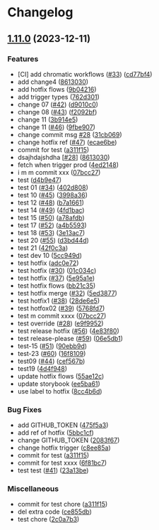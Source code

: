# Changelog

## [1.11.0](https://github.com/RicardoUU/Fortress-demo/compare/1.10.1...1.11.0) (2023-12-11)


### Features

* [CI] add chromatic workflows ([#33](https://github.com/RicardoUU/Fortress-demo/issues/33)) ([cd77bf4](https://github.com/RicardoUU/Fortress-demo/commit/cd77bf4f0d759c7e21945a161fedf87dcf42291d))
* add change4 ([8613030](https://github.com/RicardoUU/Fortress-demo/commit/8613030e0754127d67e431b20c733b805e7204ff))
* add hotfix flows ([9b04216](https://github.com/RicardoUU/Fortress-demo/commit/9b042162625878db4509da2b966daf6db0e215aa))
* add trigger types ([762d301](https://github.com/RicardoUU/Fortress-demo/commit/762d301b45d8947ba2e81dad6692cd2a29a01bfc))
* change 07 ([#42](https://github.com/RicardoUU/Fortress-demo/issues/42)) ([d9010c0](https://github.com/RicardoUU/Fortress-demo/commit/d9010c01a3e803121ddecd8d7ed53d23da3b9edb))
* change 08 ([#43](https://github.com/RicardoUU/Fortress-demo/issues/43)) ([f2092bf](https://github.com/RicardoUU/Fortress-demo/commit/f2092bfadc8fa5c6ae89989384af7f0fe692e146))
* change 11 ([3b914e5](https://github.com/RicardoUU/Fortress-demo/commit/3b914e53e891ba95dd3eca5bf9f329690d9e1d87))
* change 11 ([#46](https://github.com/RicardoUU/Fortress-demo/issues/46)) ([9fbe907](https://github.com/RicardoUU/Fortress-demo/commit/9fbe907285f1fa0fe0752f122ca5eb223308a9e8))
* change commit msg [#28](https://github.com/RicardoUU/Fortress-demo/issues/28) ([31cb069](https://github.com/RicardoUU/Fortress-demo/commit/31cb069f4d4715e8858c8eef7cc53e706815816f))
* change hotfix ref ([#47](https://github.com/RicardoUU/Fortress-demo/issues/47)) ([ecae6be](https://github.com/RicardoUU/Fortress-demo/commit/ecae6beee1abc1eb1f5d56298618d18470bfa4d1))
* commit for test ([a311f15](https://github.com/RicardoUU/Fortress-demo/commit/a311f15d3600ee8476ae1342c4a479d2c5b186f4))
* dsajhdajshdha [[#28](https://github.com/RicardoUU/Fortress-demo/issues/28)] ([8613030](https://github.com/RicardoUU/Fortress-demo/commit/8613030e0754127d67e431b20c733b805e7204ff))
* fetch when trigger prod ([4ed2148](https://github.com/RicardoUU/Fortress-demo/commit/4ed2148b043a304138dd6fdfb242d2697e87aada))
* i m m commit xxx ([07bcc27](https://github.com/RicardoUU/Fortress-demo/commit/07bcc2773ee48d519788750d90d40c92675241fb))
* test ([d4b9e47](https://github.com/RicardoUU/Fortress-demo/commit/d4b9e471e8f9edae7511b0439d2321a8239afa9d))
* test 01 ([#34](https://github.com/RicardoUU/Fortress-demo/issues/34)) ([402d808](https://github.com/RicardoUU/Fortress-demo/commit/402d808b1bf2f5d57a0a413ba020e3a6229a8e0a))
* test 10 ([#45](https://github.com/RicardoUU/Fortress-demo/issues/45)) ([3998a36](https://github.com/RicardoUU/Fortress-demo/commit/3998a36c6b8ecb87ae5ca50b2a4465359d7beea8))
* test 12 ([#48](https://github.com/RicardoUU/Fortress-demo/issues/48)) ([b7a1661](https://github.com/RicardoUU/Fortress-demo/commit/b7a16613a887cd55ed00f89ead51bf7cd59e0d76))
* test 14 ([#49](https://github.com/RicardoUU/Fortress-demo/issues/49)) ([4fd1bac](https://github.com/RicardoUU/Fortress-demo/commit/4fd1bac0271b6f90f2b40fa9ad55c8f0066db41d))
* test 15 ([#50](https://github.com/RicardoUU/Fortress-demo/issues/50)) ([a78afdb](https://github.com/RicardoUU/Fortress-demo/commit/a78afdbcbe406f797865267e0ce1325333281eca))
* test 17 ([#52](https://github.com/RicardoUU/Fortress-demo/issues/52)) ([a4b5593](https://github.com/RicardoUU/Fortress-demo/commit/a4b55932e4c558a971cd86208c0c407dc499f8e6))
* test 18 ([#53](https://github.com/RicardoUU/Fortress-demo/issues/53)) ([3e13ac7](https://github.com/RicardoUU/Fortress-demo/commit/3e13ac7da8297128fc28a3b2f21846e2a56d51ce))
* test 20 ([#55](https://github.com/RicardoUU/Fortress-demo/issues/55)) ([d3bd44d](https://github.com/RicardoUU/Fortress-demo/commit/d3bd44d63d14ad0afa72aea226210a4176fbc5ab))
* test 21 ([42f0c3a](https://github.com/RicardoUU/Fortress-demo/commit/42f0c3a6810776e9d852ea84f0c8ed7404633531))
* test dev 10 ([5cc949d](https://github.com/RicardoUU/Fortress-demo/commit/5cc949d3881d5b51fdbb6e5b5a395d94c3e11468))
* test hotfix ([adc0e72](https://github.com/RicardoUU/Fortress-demo/commit/adc0e7240bc4dfcf4c90c2d966ea9a6e24c4f254))
* test hotfix ([#30](https://github.com/RicardoUU/Fortress-demo/issues/30)) ([01c034c](https://github.com/RicardoUU/Fortress-demo/commit/01c034ca1be0a5059661c312d286689197a03e96))
* test hotfix ([#37](https://github.com/RicardoUU/Fortress-demo/issues/37)) ([5e95a1e](https://github.com/RicardoUU/Fortress-demo/commit/5e95a1e31326e96a0a4025097e2b2e202d72b9b1))
* test hotfix flows ([bb21c35](https://github.com/RicardoUU/Fortress-demo/commit/bb21c3514e517e1f3cd11258fe8f4781d23ccf52))
* test hotfix merge ([#32](https://github.com/RicardoUU/Fortress-demo/issues/32)) ([5ed3877](https://github.com/RicardoUU/Fortress-demo/commit/5ed3877a355d0fee66753e140ecb94156c07f75b))
* test hotfix1 ([#38](https://github.com/RicardoUU/Fortress-demo/issues/38)) ([28de6e5](https://github.com/RicardoUU/Fortress-demo/commit/28de6e5096d86a7263e22bfbb9b2889a4ba44a5c))
* test hotfox02 ([#39](https://github.com/RicardoUU/Fortress-demo/issues/39)) ([5768fd7](https://github.com/RicardoUU/Fortress-demo/commit/5768fd733c02edabe7840c54f25607e2116344f7))
* test m commit xxxx ([07bcc27](https://github.com/RicardoUU/Fortress-demo/commit/07bcc2773ee48d519788750d90d40c92675241fb))
* test override ([#28](https://github.com/RicardoUU/Fortress-demo/issues/28)) ([e9f9952](https://github.com/RicardoUU/Fortress-demo/commit/e9f99527349d94b3a93a7b927b39d1a8d8637310))
* test release hotfix ([#56](https://github.com/RicardoUU/Fortress-demo/issues/56)) ([4e83f80](https://github.com/RicardoUU/Fortress-demo/commit/4e83f805e9ca209cb7e2409887c35d5b91f5d958))
* test release-please ([#59](https://github.com/RicardoUU/Fortress-demo/issues/59)) ([06e5db1](https://github.com/RicardoUU/Fortress-demo/commit/06e5db171292153b1174f20830fbf3c39163e78a))
* test-15 ([#51](https://github.com/RicardoUU/Fortress-demo/issues/51)) ([90ebb9d](https://github.com/RicardoUU/Fortress-demo/commit/90ebb9de4e716b1b0af68630b04d47e3d1c94ed3))
* test-23 ([#60](https://github.com/RicardoUU/Fortress-demo/issues/60)) ([16f8109](https://github.com/RicardoUU/Fortress-demo/commit/16f8109cc9daf029b362f4be53e7a643fe404df8))
* test09 ([#44](https://github.com/RicardoUU/Fortress-demo/issues/44)) ([cef567b](https://github.com/RicardoUU/Fortress-demo/commit/cef567b8d162b71173833b7c505e7ed75e32f4a7))
* test19 ([4d4f948](https://github.com/RicardoUU/Fortress-demo/commit/4d4f948b5f4e308277c36592cde36e9d97fcb2d1))
* update hotfix flows ([55ae12c](https://github.com/RicardoUU/Fortress-demo/commit/55ae12cb89cd95e47e0ebb8b9b380c424c080002))
* update storybook ([ee5ba61](https://github.com/RicardoUU/Fortress-demo/commit/ee5ba6181c9814576c2b7341561209bd80b2df38))
* use label to hotfix ([8cc4b6d](https://github.com/RicardoUU/Fortress-demo/commit/8cc4b6d3355a35610a5d39158e4ce2e024ac48c9))


### Bug Fixes

* add GITHUB_TOKEN ([475f5a3](https://github.com/RicardoUU/Fortress-demo/commit/475f5a3f8cdb9e59c38240abdd0009da502b9529))
* add ref of hotfix ([5bbc1cf](https://github.com/RicardoUU/Fortress-demo/commit/5bbc1cf6afb1825e5b1a1b9a5f31424965c66d08))
* change GITHUB_TOKEN ([2083f67](https://github.com/RicardoUU/Fortress-demo/commit/2083f677d5b090229b791718ba11d36366037b1d))
* change hotfix trigger ([c8ee85a](https://github.com/RicardoUU/Fortress-demo/commit/c8ee85ae4b47e412e43627e2f4d1cca0375be725))
* commit for test ([a311f15](https://github.com/RicardoUU/Fortress-demo/commit/a311f15d3600ee8476ae1342c4a479d2c5b186f4))
* commit for test xxxx ([6f81bc7](https://github.com/RicardoUU/Fortress-demo/commit/6f81bc71f5fa4bdddaae1f3762b44637e9182f36))
* test test ([#41](https://github.com/RicardoUU/Fortress-demo/issues/41)) ([23a13be](https://github.com/RicardoUU/Fortress-demo/commit/23a13be76a95490cfc9cd98ac507675a5680b873))


### Miscellaneous

* commit for test chore ([a311f15](https://github.com/RicardoUU/Fortress-demo/commit/a311f15d3600ee8476ae1342c4a479d2c5b186f4))
* del extra code ([ce855db](https://github.com/RicardoUU/Fortress-demo/commit/ce855db831da33c406e4aac1ef2394256c7271f8))
* test chore ([2c0a7b3](https://github.com/RicardoUU/Fortress-demo/commit/2c0a7b38ecbf5114856ee2d7784636431be08b32))
